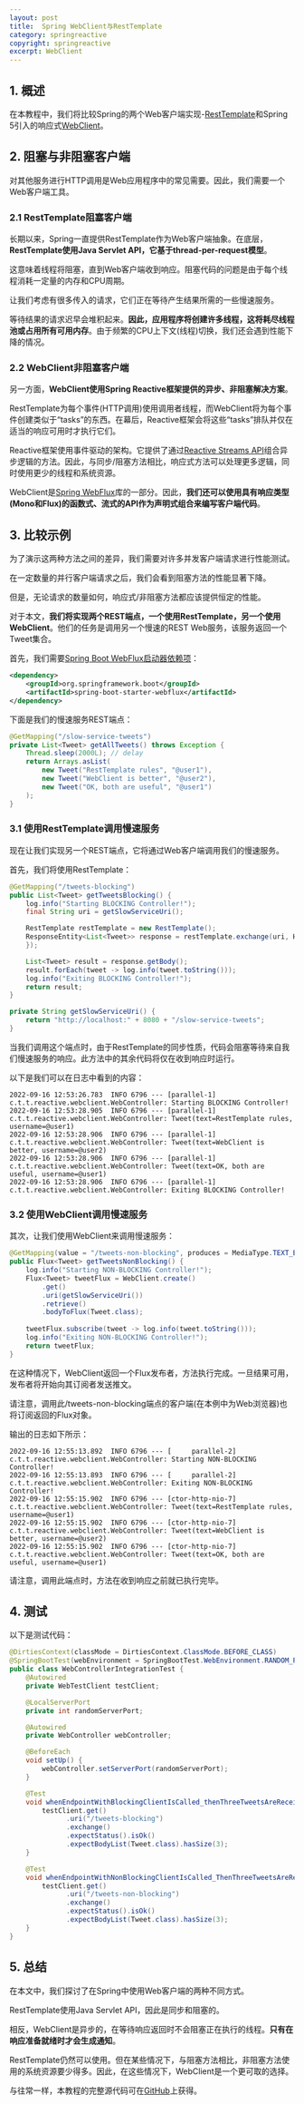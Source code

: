 ```yaml
---
layout: post
title:  Spring WebClient与RestTemplate
category: springreactive
copyright: springreactive
excerpt: WebClient
---
```


## 1. 概述

在本教程中，我们将比较Spring的两个Web客户端实现-[RestTemplate](https://www.baeldung.com/rest-template)和Spring 5引入的响应式[WebClient](https://www.baeldung.com/spring-5-webclient)。

## 2. 阻塞与非阻塞客户端

对其他服务进行HTTP调用是Web应用程序中的常见需要。因此，我们需要一个Web客户端工具。

### 2.1 RestTemplate阻塞客户端

长期以来，Spring一直提供RestTemplate作为Web客户端抽象。在底层，**RestTemplate使用Java Servlet API，它基于thread-per-request模型**。

这意味着线程将阻塞，直到Web客户端收到响应。阻塞代码的问题是由于每个线程消耗一定量的内存和CPU周期。

让我们考虑有很多传入的请求，它们正在等待产生结果所需的一些慢速服务。

等待结果的请求迟早会堆积起来。**因此，应用程序将创建许多线程，这将耗尽线程池或占用所有可用内存**。由于频繁的CPU上下文(线程)切换，我们还会遇到性能下降的情况。

### 2.2 WebClient非阻塞客户端

另一方面，**WebClient使用Spring Reactive框架提供的异步、非阻塞解决方案**。

RestTemplate为每个事件(HTTP调用)使用调用者线程，而WebClient将为每个事件创建类似于“tasks”的东西。在幕后，Reactive框架会将这些“tasks”排队并仅在适当的响应可用时才执行它们。

Reactive框架使用事件驱动的架构。它提供了通过[Reactive Streams API](https://www.baeldung.com/java-9-reactive-streams)组合异步逻辑的方法。因此，与同步/阻塞方法相比，响应式方法可以处理更多逻辑，同时使用更少的线程和系统资源。

WebClient是[Spring WebFlux](https://www.baeldung.com/spring-webflux)库的一部分。因此，**我们还可以使用具有响应类型(Mono和Flux)的函数式、流式的API作为声明式组合来编写客户端代码**。

## 3. 比较示例

为了演示这两种方法之间的差异，我们需要对许多并发客户端请求进行性能测试。

在一定数量的并行客户端请求之后，我们会看到阻塞方法的性能显著下降。

但是，无论请求的数量如何，响应式/非阻塞方法都应该提供恒定的性能。

对于本文，**我们将实现两个REST端点，一个使用RestTemplate，另一个使用WebClient**。他们的任务是调用另一个慢速的REST Web服务，该服务返回一个Tweet集合。

首先，我们需要[Spring Boot WebFlux启动器依赖项](https://search.maven.org/search?q=a:spring-boot-starter-webflux)：

```xml
<dependency>
    <groupId>org.springframework.boot</groupId>
    <artifactId>spring-boot-starter-webflux</artifactId>
</dependency>
```

下面是我们的慢速服务REST端点：

```java
@GetMapping("/slow-service-tweets")
private List<Tweet> getAllTweets() throws Exception {
    Thread.sleep(2000L); // delay
    return Arrays.asList(
        new Tweet("RestTemplate rules", "@user1"),
        new Tweet("WebClient is better", "@user2"),
        new Tweet("OK, both are useful", "@user1")
    );
}
```

### 3.1 使用RestTemplate调用慢速服务

现在让我们实现另一个REST端点，它将通过Web客户端调用我们的慢速服务。

首先，我们将使用RestTemplate：

```java
@GetMapping("/tweets-blocking")
public List<Tweet> getTweetsBlocking() {
    log.info("Starting BLOCKING Controller!");
    final String uri = getSlowServiceUri();

    RestTemplate restTemplate = new RestTemplate();
    ResponseEntity<List<Tweet>> response = restTemplate.exchange(uri, HttpMethod.GET, null, new ParameterizedTypeReference<>() {
    });

    List<Tweet> result = response.getBody();
    result.forEach(tweet -> log.info(tweet.toString()));
    log.info("Exiting BLOCKING Controller!");
    return result;
}

private String getSlowServiceUri() {
    return "http://localhost:" + 8080 + "/slow-service-tweets";
}
```

当我们调用这个端点时，由于RestTemplate的同步性质，代码会阻塞等待来自我们慢速服务的响应。此方法中的其余代码将仅在收到响应时运行。

以下是我们可以在日志中看到的内容：

```shell
2022-09-16 12:53:26.783  INFO 6796 --- [parallel-1] c.t.t.reactive.webclient.WebController: Starting BLOCKING Controller!
2022-09-16 12:53:28.905  INFO 6796 --- [parallel-1] c.t.t.reactive.webclient.WebController: Tweet(text=RestTemplate rules, username=@user1)
2022-09-16 12:53:28.906  INFO 6796 --- [parallel-1] c.t.t.reactive.webclient.WebController: Tweet(text=WebClient is better, username=@user2)
2022-09-16 12:53:28.906  INFO 6796 --- [parallel-1] c.t.t.reactive.webclient.WebController: Tweet(text=OK, both are useful, username=@user1)
2022-09-16 12:53:28.906  INFO 6796 --- [parallel-1] c.t.t.reactive.webclient.WebController: Exiting BLOCKING Controller!
```

### 3.2 使用WebClient调用慢速服务

其次，让我们使用WebClient来调用慢速服务：

```java
@GetMapping(value = "/tweets-non-blocking", produces = MediaType.TEXT_EVENT_STREAM_VALUE)
public Flux<Tweet> getTweetsNonBlocking() {
    log.info("Starting NON-BLOCKING Controller!");
    Flux<Tweet> tweetFlux = WebClient.create()
        .get()
        .uri(getSlowServiceUri())
        .retrieve()
        .bodyToFlux(Tweet.class);
    
    tweetFlux.subscribe(tweet -> log.info(tweet.toString()));
    log.info("Exiting NON-BLOCKING Controller!");
    return tweetFlux;
}
```

在这种情况下，WebClient返回一个Flux发布者，方法执行完成。一旦结果可用，发布者将开始向其订阅者发送推文。

请注意，调用此/tweets-non-blocking端点的客户端(在本例中为Web浏览器)也将订阅返回的Flux对象。

输出的日志如下所示：

```shell
2022-09-16 12:55:13.892  INFO 6796 --- [     parallel-2] c.t.t.reactive.webclient.WebController: Starting NON-BLOCKING Controller!
2022-09-16 12:55:13.893  INFO 6796 --- [     parallel-2] c.t.t.reactive.webclient.WebController: Exiting NON-BLOCKING Controller!
2022-09-16 12:55:15.902  INFO 6796 --- [ctor-http-nio-7] c.t.t.reactive.webclient.WebController: Tweet(text=RestTemplate rules, username=@user1)
2022-09-16 12:55:15.902  INFO 6796 --- [ctor-http-nio-7] c.t.t.reactive.webclient.WebController: Tweet(text=WebClient is better, username=@user2)
2022-09-16 12:55:15.902  INFO 6796 --- [ctor-http-nio-7] c.t.t.reactive.webclient.WebController: Tweet(text=OK, both are useful, username=@user1)
```

请注意，调用此端点时，方法在收到响应之前就已执行完毕。

## 4. 测试

以下是测试代码：

```java
@DirtiesContext(classMode = DirtiesContext.ClassMode.BEFORE_CLASS)
@SpringBootTest(webEnvironment = SpringBootTest.WebEnvironment.RANDOM_PORT, classes = WebClientApplication.class)
public class WebControllerIntegrationTest {
    @Autowired
    private WebTestClient testClient;

    @LocalServerPort
    private int randomServerPort;

    @Autowired
    private WebController webController;

    @BeforeEach
    void setUp() {
        webController.setServerPort(randomServerPort);
    }

    @Test
    void whenEndpointWithBlockingClientIsCalled_thenThreeTweetsAreReceived() {
        testClient.get()
              .uri("/tweets-blocking")
              .exchange()
              .expectStatus().isOk()
              .expectBodyList(Tweet.class).hasSize(3);
    }

    @Test
    void whenEndpointWithNonBlockingClientIsCalled_ThenThreeTweetsAreReceived() {
        testClient.get()
              .uri("/tweets-non-blocking")
              .exchange()
              .expectStatus().isOk()
              .expectBodyList(Tweet.class).hasSize(3);
    }
}
```

## 5. 总结

在本文中，我们探讨了在Spring中使用Web客户端的两种不同方式。

RestTemplate使用Java Servlet API，因此是同步和阻塞的。

相反，WebClient是异步的，在等待响应返回时不会阻塞正在执行的线程。**只有在响应准备就绪时才会生成通知**。

RestTemplate仍然可以使用。但在某些情况下，与阻塞方法相比，非阻塞方法使用的系统资源要少得多。因此，在这些情况下，WebClient是一个更可取的选择。

与往常一样，本教程的完整源代码可在[GitHub](https://github.com/tuyucheng7/taketoday-tutorial4j/tree/master/spring-reactive-modules/spring-reactive)上获得。
